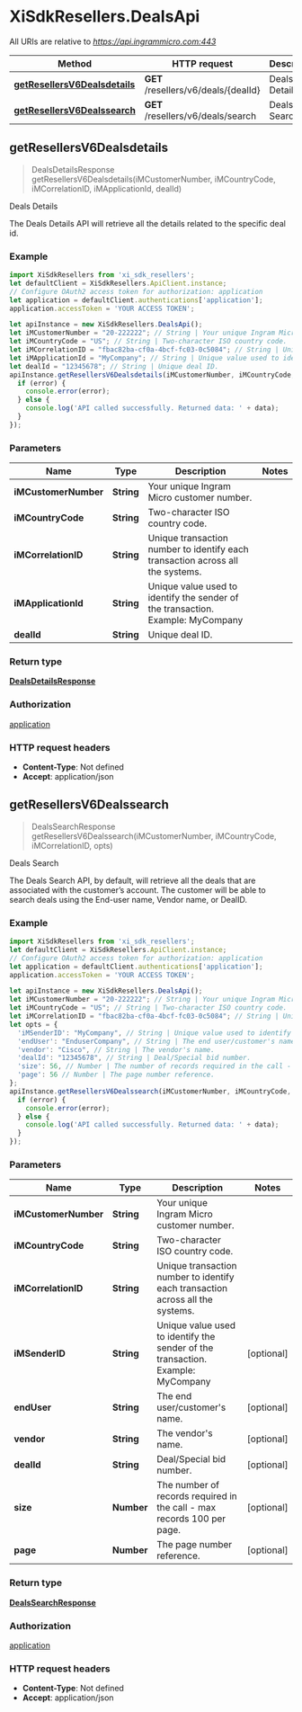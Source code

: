 # XiSdkResellers.DealsApi

All URIs are relative to *https://api.ingrammicro.com:443*

Method | HTTP request | Description
------------- | ------------- | -------------
[**getResellersV6Dealsdetails**](DealsApi.md#getResellersV6Dealsdetails) | **GET** /resellers/v6/deals/{dealId} | Deals Details
[**getResellersV6Dealssearch**](DealsApi.md#getResellersV6Dealssearch) | **GET** /resellers/v6/deals/search | Deals Search



## getResellersV6Dealsdetails

> DealsDetailsResponse getResellersV6Dealsdetails(iMCustomerNumber, iMCountryCode, iMCorrelationID, iMApplicationId, dealId)

Deals Details

The Deals Details API will retrieve all the details related to the specific deal id.

### Example

```javascript
import XiSdkResellers from 'xi_sdk_resellers';
let defaultClient = XiSdkResellers.ApiClient.instance;
// Configure OAuth2 access token for authorization: application
let application = defaultClient.authentications['application'];
application.accessToken = 'YOUR ACCESS TOKEN';

let apiInstance = new XiSdkResellers.DealsApi();
let iMCustomerNumber = "20-222222"; // String | Your unique Ingram Micro customer number.
let iMCountryCode = "US"; // String | Two-character ISO country code.
let iMCorrelationID = "fbac82ba-cf0a-4bcf-fc03-0c5084"; // String | Unique transaction number to identify each transaction across all the systems.
let iMApplicationId = "MyCompany"; // String | Unique value used to identify the sender of the transaction. Example: MyCompany
let dealId = "12345678"; // String | Unique deal ID.
apiInstance.getResellersV6Dealsdetails(iMCustomerNumber, iMCountryCode, iMCorrelationID, iMApplicationId, dealId, (error, data, response) => {
  if (error) {
    console.error(error);
  } else {
    console.log('API called successfully. Returned data: ' + data);
  }
});
```

### Parameters


Name | Type | Description  | Notes
------------- | ------------- | ------------- | -------------
 **iMCustomerNumber** | **String**| Your unique Ingram Micro customer number. | 
 **iMCountryCode** | **String**| Two-character ISO country code. | 
 **iMCorrelationID** | **String**| Unique transaction number to identify each transaction across all the systems. | 
 **iMApplicationId** | **String**| Unique value used to identify the sender of the transaction. Example: MyCompany | 
 **dealId** | **String**| Unique deal ID. | 

### Return type

[**DealsDetailsResponse**](DealsDetailsResponse.md)

### Authorization

[application](../README.md#application)

### HTTP request headers

- **Content-Type**: Not defined
- **Accept**: application/json


## getResellersV6Dealssearch

> DealsSearchResponse getResellersV6Dealssearch(iMCustomerNumber, iMCountryCode, iMCorrelationID, opts)

Deals Search

The Deals Search API, by default, will retrieve all the deals that are associated with the customer’s account. The customer will be able to search deals using the End-user name, Vendor name, or DealID. 

### Example

```javascript
import XiSdkResellers from 'xi_sdk_resellers';
let defaultClient = XiSdkResellers.ApiClient.instance;
// Configure OAuth2 access token for authorization: application
let application = defaultClient.authentications['application'];
application.accessToken = 'YOUR ACCESS TOKEN';

let apiInstance = new XiSdkResellers.DealsApi();
let iMCustomerNumber = "20-222222"; // String | Your unique Ingram Micro customer number.
let iMCountryCode = "US"; // String | Two-character ISO country code.
let iMCorrelationID = "fbac82ba-cf0a-4bcf-fc03-0c5084"; // String | Unique transaction number to identify each transaction across all the systems.
let opts = {
  'iMSenderID': "MyCompany", // String | Unique value used to identify the sender of the transaction. Example: MyCompany
  'endUser': "EnduserCompany", // String | The end user/customer's name.
  'vendor': "Cisco", // String | The vendor's name.
  'dealId': "12345678", // String | Deal/Special bid number.
  'size': 56, // Number | The number of records required in the call - max records 100 per page.
  'page': 56 // Number | The page number reference.
};
apiInstance.getResellersV6Dealssearch(iMCustomerNumber, iMCountryCode, iMCorrelationID, opts, (error, data, response) => {
  if (error) {
    console.error(error);
  } else {
    console.log('API called successfully. Returned data: ' + data);
  }
});
```

### Parameters


Name | Type | Description  | Notes
------------- | ------------- | ------------- | -------------
 **iMCustomerNumber** | **String**| Your unique Ingram Micro customer number. | 
 **iMCountryCode** | **String**| Two-character ISO country code. | 
 **iMCorrelationID** | **String**| Unique transaction number to identify each transaction across all the systems. | 
 **iMSenderID** | **String**| Unique value used to identify the sender of the transaction. Example: MyCompany | [optional] 
 **endUser** | **String**| The end user/customer&#39;s name. | [optional] 
 **vendor** | **String**| The vendor&#39;s name. | [optional] 
 **dealId** | **String**| Deal/Special bid number. | [optional] 
 **size** | **Number**| The number of records required in the call - max records 100 per page. | [optional] 
 **page** | **Number**| The page number reference. | [optional] 

### Return type

[**DealsSearchResponse**](DealsSearchResponse.md)

### Authorization

[application](../README.md#application)

### HTTP request headers

- **Content-Type**: Not defined
- **Accept**: application/json

